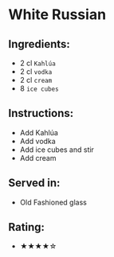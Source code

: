 # White Russian

## Ingredients:
- 2 cl `Kahlúa`
- 2 cl `vodka`
- 2 cl `cream`
- 8 `ice cubes`

## Instructions:
- Add Kahlúa
- Add vodka
- Add ice cubes and stir
- Add cream

## Served in:
- Old Fashioned glass

## Rating:
- ★★★★☆